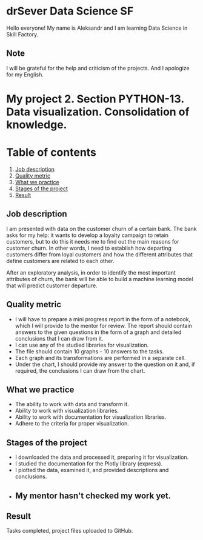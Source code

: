 # drSever Data Science SF
Hello everyone! My name is Aleksandr and I am learning Data Science in Skill Factory.
## Note
I will be grateful for the help and criticism of the projects. And I apologize for my English.

# My project 2. Section PYTHON-13. Data visualization. Consolidation of knowledge. 
# Table of contents
1. [Job description](https://github.com/drSever/drSever_data_science/tree/main/my_project_2#Job-description)
2. [Quality metric](https://github.com/drSever/drSever_data_science/tree/main/my_project_2#Quality-metric)
3. [What we practice](https://github.com/drSever/drSever_data_science/tree/main/my_project_2#What-we-practice)
4. [Stages of the project](https://github.com/drSever/drSever_data_science/tree/main/my_project_2#Stages-of-the-project)
5. [Result](https://github.com/drSever/drSever_data_science/tree/main/my_project_2#Result)

## Job description

I am presented with data on the customer churn of a certain bank. The bank asks for my help: it wants to develop a loyalty campaign to retain customers, but to do this it needs me to find out the main reasons for customer churn. In other words, I need to establish how departing customers differ from loyal customers and how the different attributes that define customers are related to each other.

After an exploratory analysis, in order to identify the most important attributes of churn, the bank will be able to build a machine learning model that will predict customer departure. 

## Quality metric

- I will have to prepare a mini progress report in the form of a notebook, which I will provide to the mentor for review. The report should contain answers to the given questions in the form of a graph and detailed conclusions that I can draw from it.
- I can use any of the studied libraries for visualization.
- The file should contain 10 graphs - 10 answers to the tasks.
- Each graph and its transformations are performed in a separate cell.
- Under the chart, I should provide my answer to the question on it and, if required, the conclusions I can draw from the chart.

## What we practice

- The ability to work with data and transform it. 
- Ability to work with visualization libraries. 
- Ability to work with documentation for visualization libraries. 
- Adhere to the criteria for proper visualization. 

## Stages of the project

- I downloaded the data and processed it, preparing it for visualization. 
- I studied the documentation for the Plotly library (express). 
- I plotted the data, examined it, and provided descriptions and conclusions. 
- ## My mentor hasn't checked my work yet.

## Result

Tasks completed, project files uploaded to GitHub. 

